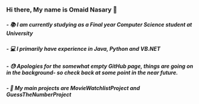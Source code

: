 ### Hi there, My name is Omaid Nasary 👋

##### - :books: I am currently studying as a Final year Computer Science student at University
##### - :computer: I primarily have experience in Java, Python and VB.NET
##### - :sweat: Apologies for the somewhat empty GitHub page, things are going on in the background- so check back at some point in the near future.
##### - 🧠 My main projects are MovieWatchlistProject and GuessTheNumberProject


<!--
**o-nasary/o-nasary** is a ✨ _special_ ✨ repository because its `README.md` (this file) appears on your GitHub profile.



Here are some ideas to get you started:

- 🔭 I’m currently working on ...
- 🌱 I’m currently learning ...
- 👯 I’m looking to collaborate on ...
- 🤔 I’m looking for help with ...
- 💬 Ask me about ...
- 📫 How to reach me: ...
- 😄 Pronouns: ...
- ⚡ Fun fact: ...
-->
